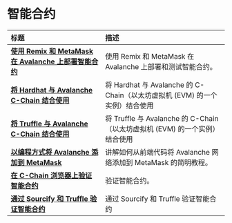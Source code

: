 # 智能合约

| 标题 | 描述 |
| :--- | :--- |
| [**使用 Remix 和 MetaMask 在 Avalanche 上部署智能合约**](deploy-a-smart-contract-on-avalanche-using-remix-and-metamask.md) | 使用 Remix 和 MetaMask 在 Avalanche 上部署和测试智能合约。 |
| [**将 Hardhat 与 Avalanche C-Chain 结合使用**](using-hardhat-with-the-avalanche-c-chain.md) | 将 Hardhat 与 Avalanche 的 C-Chain（以太坊虚拟机 (EVM) 的一个实例）结合使用 |
| [**将 Truffle 与 Avalanche C-Chain 结合使用**](using-truffle-with-the-avalanche-c-chain.md) | 将 Truffle 与 Avalanche 的 C-Chain（以太坊虚拟机 (EVM) 的一个实例）结合使用 |
| [**以编程方式将 Avalanche 添加到 MetaMask**](add-avalanche-to-metamask-programmatically.md) | 讲解如何从前端代码将 Avalanche 网络添加到 MetaMask 的简明教程。 |
| [**在 C-Chain 浏览器上验证智能合约**](verify-smart-contracts.md) | 验证智能合约。 |
| [**通过 Sourcify 和 Truffle 验证智能合约**](verify-smart-contracts-with-sourcify-truffle.md) | 通过 Sourcify 和 Truffle 验证智能合约 |